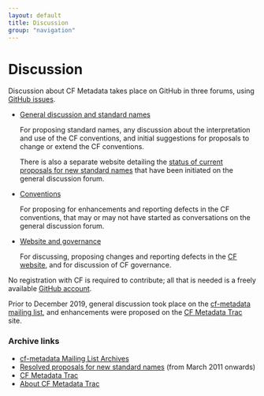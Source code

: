 ```yaml
---
layout: default
title: Discussion
group: "navigation"
---
```


# Discussion
 
Discussion about CF Metadata takes place on GitHub in three forums,
using [GitHub issues][github_issues].

*   [General discussion and standard names][github_discuss]

    For proposing standard names, any discussion about the
    interpretation and use of the CF conventions, and initial
    suggestions for proposals to change or extend the CF conventions.

    There is also a separate website detailing the [status of current
    proposals for new standard names][current] that have been
    initiated on the general discussion forum.
  
*   [Conventions][github_conventions]

    For proposing for enhancements and reporting defects in the CF
    conventions, that may or may not have started as conversations on
    the general discussion forum.

*   [Website and governance][github_website]

    For discussing, proposing changes and reporting defects in the [CF
    website][website], and for discussion of CF governance.

No registration with CF is required to contribute; all that is needed
is a freely available [GitHub account][github].

Prior to December 2019, general discussion took place on the
[cf-metadata mailing list][archives], and enhancements were proposed
on the [CF Metadata Trac](Data/trac.html) site.


### Archive links

* [cf-metadata Mailing List Archives][archives]
* [Resolved proposals for new standard names][proposals] (from March 2011 onwards)
* [CF Metadata Trac](Data/trac.html)
* [About CF Metadata Trac][about]

[github_discuss]: https://github.com/cf-convention/discuss/issues
[github_conventions]: https://github.com/cf-convention/cf-conventions/issues
[github_website]: https://github.com/cf-convention/cf-convention.github.io/issues
[github]: https://github.com
[website]: https://cfconventions.org
[trac]: Data/trac.html
[about]: about-trac.html
[mail]: http://mailman.cgd.ucar.edu/mailman/listinfo/cf-metadata
[archives]: http://mailman.cgd.ucar.edu/pipermail/cf-metadata/
[current]: http://cfeditor.ceda.ac.uk/proposals/1?status=active&namefilter=&proposerfilter=&descfilter=&filter+and+display=filter
[proposals]: http://cfeditor.ceda.ac.uk/proposals/1?status=inactive&namefilter=&proposerfilter=&descfilter=&filter+and+display=filter
[github_issues]: https://guides.github.com/features/issues
